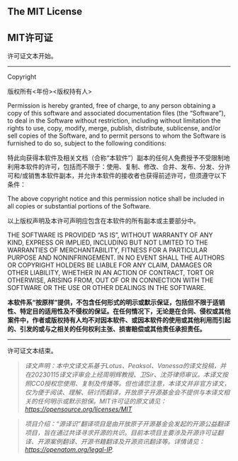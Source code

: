 ## The MIT License
## MIT许可证


许可证文本开始。

-------------------------------------------------------------------------------------------------------


Copyright <YEAR><COPYRIGHT HOLDER>


版权所有<年份><版权持有人>

Permission is hereby granted, free of charge, to any person obtaining a copy of this software and associated documentation files (the “Software”), to deal in the Software without restriction, including without limitation the rights to use, copy, modify, merge, publish, distribute, sublicense, and/or sell copies of the Software, and to permit persons to whom the Software is furnished to do so, subject to the following conditions:

特此向获得本软件及相关文档（合称“本软件”）副本的任何人免费授予不受限制地利用本软件的许可，包括而不限于：使用、复制、修改、合并、发布、分发、分许可和/或销售本软件副本，并允许本软件的接收者也获得前述许可，但须遵守以下条件：

The above copyright notice and this permission notice shall be included in all copies or substantial portions of the Software.

以上版权声明及本许可声明应包含在本软件的所有副本或主要部分中。

THE SOFTWARE IS PROVIDED “AS IS”, WITHOUT WARRANTY OF ANY KIND, EXPRESS OR IMPLIED, INCLUDING BUT NOT LIMITED TO THE WARRANTIES OF MERCHANTABILITY, FITNESS FOR A PARTICULAR PURPOSE AND NONINFRINGEMENT. IN NO EVENT SHALL THE AUTHORS OR COPYRIGHT HOLDERS BE LIABLE FOR ANY CLAIM, DAMAGES OR OTHER LIABILITY, WHETHER IN AN ACTION OF CONTRACT, TORT OR OTHERWISE, ARISING FROM, OUT OF OR IN CONNECTION WITH THE SOFTWARE OR THE USE OR OTHER DEALINGS IN THE SOFTWARE.

**本软件系“按原样”提供，不包含任何形式的明示或默示保证，包括但不限于适销性、特定目的适用性及不侵权的保证。在任何情况下，无论是在合同、侵权或其他案件中，作者或版权持有人均不对因本软件、或因本软件的使用或其他利用而引起的、引发的或与之相关的任何权利主张、损害赔偿或其他责任承担责任。**

-------------------------------------------------------------------------------------------------------
许可证文本结束。



> _译文声明：本中文译文系基于Lotus、Peaksol、Vanessa的译文投稿，并在20230115译文评审会上经周明辉教授、卫Sir、沈芬律师审议。本译文按照CC0授权您使用、复制及传播等。但也请您注意，本译文并非官方译文，仅为便于阅读、理解、研讨而翻译，开放原子开源基金会不提供与本译文相关的任何明示或默示担保。MIT许可证的原文请见：https://opensource.org/licenses/MIT_

> _项目介绍：“源译识”翻译项目是由开放原子开源基金会发起的开源公益翻译项目，旨在通过共译寻求开源的共识。目前本项目主要涉及开源许可证翻译、开源案例翻译、开源书籍翻译及开源资讯翻译等。详情请见：https://openatom.org/legal-IP._